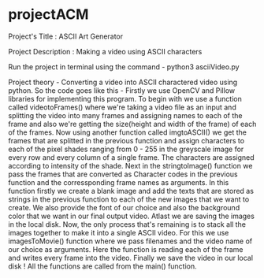 # projectACM

Project's Title : ASCII Art Generator

Project Description : Making a video using ASCII characters

Run the project in terminal using the command - python3 asciiVideo.py

Project theory - Converting a video into ASCII charactered video using python.
So the code goes like this - 
Firstly we use OpenCV and Pillow libraries for implementing this program.
To begin with we use a function called videotoFrames() where we're taking a video file as an input and splitting the video into many frames and assigning names to each of the frame and also we're getting the size(height and width of the frame) of each of the frames.
Now using another function called imgtoASCII() we get the frames that are splitted in the previous function and assign characters to each of the pixel shades ranging from 0 - 255 in the greyscale image for every row and every column of a single frame. The characters are assigned according to intensity of the shade. 
Next in the stringtoImage() function we pass the frames that are converted as Character codes in the previous function and the corressponding frame names as arguments. In this function firstly we create a blank image and add the texts that are stored as strings in the previous function to each of the new images that we want to create. We also provide the font of our choice and also the background color that we want in our final output video. Atlast we are saving the images in the local disk.
Now, the only process that's remaining is to stack all the images together to make it into a single ASCII video. For this we use imagesToMovie() function where we pass filenames and the video name of our choice as arguments. Here the function is reading each of the frame and writes every frame into the video. Finally we save the video in our local disk !
All the functions are called from the main() function.
